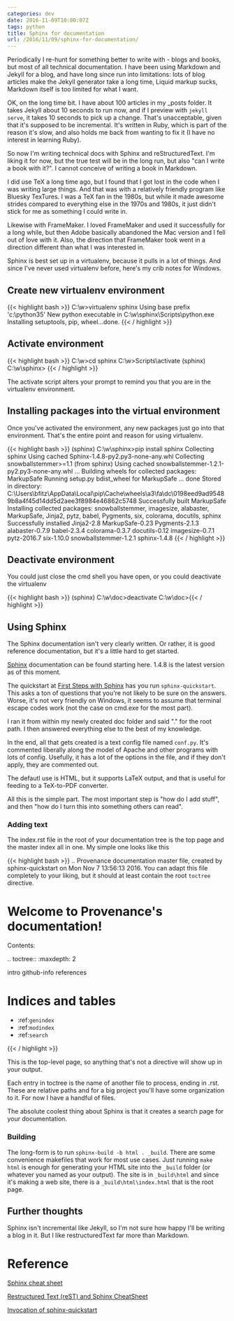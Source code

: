 ```yaml
---
categories: dev
date: 2016-11-09T10:00:07Z
tags: python
title: Sphinx for documentation
url: /2016/11/09/sphinx-for-documentation/
---
```


Periodically I re-hunt for something better to write with - blogs and books, but
most of all technical documentation. I have been using Markdown and Jekyll for a
blog, and have long since run into limitations: lots of blog articles make the
Jekyll generator take a long time, Liquid markup sucks, Markdown itself is too
limited for what I want.

OK, on the long time bit. I have about 100 articles in my _posts folder. It
takes Jekyll about 10 seconds to run now, and if I preview with `jekyll serve`,
it takes 10 seconds to pick up a change. That's unacceptable, given that it's
supposed to be incremental. It's written in Ruby, which is part of the reason
it's slow, and also holds me back from wanting to fix it (I have no interest
in learning Ruby).

So now I'm writing technical docs with Sphinx and reStructuredText. I'm liking
it for now, but the true test will be in the long run, but also "can I write a
book with it?". I cannot conceive of writing a book in Markdown.

I did use TeX a long time ago, but I found that I got lost in the code when
I was writing large things. And that was with a relatively friendly program
like Bluesky TexTures. I was a TeX fan in the 1980s, but while it made awesome
strides compared to everything else in the 1970s and 1980s, it just didn't stick
for me as something I could write in.

Likewise with FrameMaker. I loved FrameMaker and used it successfully for a long
while, but then Adobe basically abandoned the Mac version and I fell out of love
with it. Also, the direction that FrameMaker took went in a direction different
than what I was interested in.

Sphinx is best set up in a virtualenv, because it pulls in a lot of things. And
since I've never used virtualenv before, here's my crib notes for Windows.

## Create new virtualenv environment

{{< highlight bash >}}
C:\w>virtualenv sphinx
Using base prefix 'c:\\python35'
New python executable in C:\w\sphinx\Scripts\python.exe
Installing setuptools, pip, wheel...done.
{{< / highlight >}}

## Activate environment

{{< highlight bash >}}
C:\w>cd sphinx
C:\w>Scripts\activate
(sphinx) C:\w\sphinx>
{{< / highlight >}}

The activate script alters your prompt to remind you that you are in the virtualenv
environment.

## Installing packages into the virtual environment

Once you've activated the environment, any new packages just go into that environment.
That's the entire point and reason for using virtualenv.

{{< highlight bash >}}
(sphinx) C:\w\sphinx>pip install sphinx
Collecting sphinx
  Using cached Sphinx-1.4.8-py2.py3-none-any.whl
Collecting snowballstemmer>=1.1 (from sphinx)
  Using cached snowballstemmer-1.2.1-py2.py3-none-any.whl
...
Building wheels for collected packages: MarkupSafe
  Running setup.py bdist_wheel for MarkupSafe ... done
  Stored in directory: C:\Users\bfitz\AppData\Local\pip\Cache\wheels\a3\fa\dc\0198eed9ad95489b8a4f45d14dd5d2aee3f8984e46862c5748
Successfully built MarkupSafe
Installing collected packages: snowballstemmer, imagesize, alabaster, MarkupSafe, Jinja2, pytz, babel, Pygments, six, colorama, docutils, sphinx
Successfully installed Jinja2-2.8 MarkupSafe-0.23 Pygments-2.1.3 alabaster-0.7.9 babel-2.3.4 colorama-0.3.7 docutils-0.12 imagesize-0.7.1 pytz-2016.7 six-1.10.0 snowballstemmer-1.2.1 sphinx-1.4.8
{{< / highlight >}}

## Deactivate environment

You could just close the cmd shell you have open, or you could deactivate the virtualenv

{{< highlight bash >}}
(sphinx) C:\w\doc>deactivate
C:\w\doc>{{< / highlight >}}

## Using Sphinx

The Sphinx documentation isn't very clearly written. Or rather, it is good reference documentation,
but it's a little hard to get started.

[Sphinx](http://www.sphinx-doc.org/) documentation can be found starting here. 1.4.8
is the latest version as of this moment.

The quickstart at [First Steps with Sphinx](http://www.sphinx-doc.org/en/1.4.8/tutorial.html)
has you run `sphinx-quickstart`. This asks a ton of questions that you're not likely to be 
sure on the answers. Worse, it's not very friendly on Windows, it seems to assume that
terminal escape codes work (not the case on cmd.exe for the most part).

I ran it from within my newly created doc folder and said "." for the root path. I then
answered everything else to the best of my knowledge.

In the end, all that gets created is a text config file named `conf.py`. It's commented
liberally along the model of Apache and other programs with lots of config. Usefully,
it has a lot of the options in the file, and if they don't apply, they are commented out.

The defautl use is HTML, but it supports LaTeX output, and that is useful for feeding to
a TeX-to-PDF converter.

All this is the simple part. The most important step is "how do I add stuff", and then "how do
I turn this into something others can read".

### Adding text

The index.rst file in the root of your documentation tree is the top page and the master
index all in one. My simple one looks like this

{{< highlight bash >}}
.. Provenance documentation master file, created by
   sphinx-quickstart on Mon Nov  7 13:56:13 2016.
   You can adapt this file completely to your liking, but it should at least
   contain the root `toctree` directive.

Welcome to Provenance's documentation!
======================================

Contents:

.. toctree::
   :maxdepth: 2

   intro
   github-info
   references

Indices and tables
==================

* :ref:`genindex`
* :ref:`modindex`
* :ref:`search`

{{< / highlight >}}

This is the top-level page, so anything that's not a directive will show up in your
output.

Each entry in toctree is the name of another file to process, ending in .rst. These are
relative paths and for a big project you'll have some organization to it. For now I have
a handful of files.

The absolute coolest thing about Sphinx is that it creates a search page for your
documentation.

### Building

The long-form is to run `sphinx-build -b html . _build`. There are some convenience
makefiles that work for most use cases. Just running `make html` is enough for
generating your HTML site into the `_build` folder (or whatever you named as your
output). The site is in `_build\html` and since it's making a web site, there is
a `_build\html\index.html` that is the root page.

## Further thoughts

Sphinx isn't incremental like Jekyll, so I'm not sure how happy I'll be writing a blog
in it. But I like restructuredText far more than Markdown.

# Reference

[Sphinx cheat sheet](http://matplotlib.org/sampledoc/cheatsheet.html)

[Restructured Text (reST) and Sphinx CheatSheet](http://thomas-cokelaer.info/tutorials/sphinx/rest_syntax.html)

[Invocation of sphinx-quickstart](http://www.sphinx-doc.org/en/latest/invocation.html)
